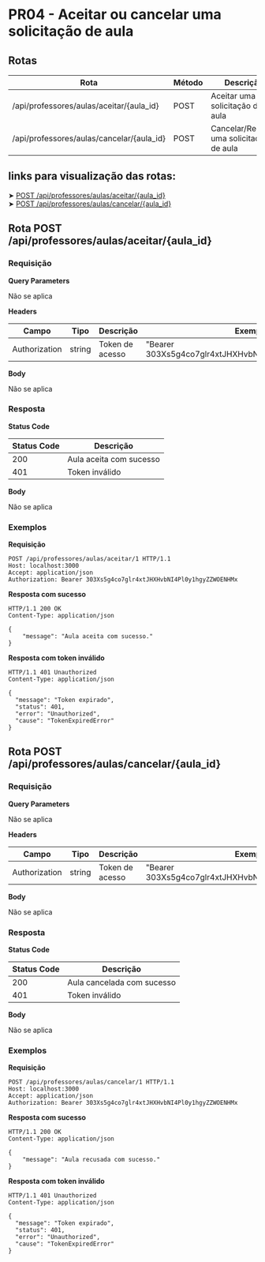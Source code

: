 # PR04 - Aceitar ou cancelar uma solicitação de aula

## Rotas

| Rota                                         | Método | Descrição                                         |
| -------------------------------------------- | ------ | ------------------------------------------------- |
| /api/professores/aulas/aceitar/{aula_id}     | POST   | Aceitar uma solicitação de aula                   |
| /api/professores/aulas/cancelar/{aula_id}    | POST   | Cancelar/Recusar uma solicitação de aula          |

## links para visualização das rotas:
➤ [POST /api/professores/aulas/aceitar/{aula_id}](#rota-post-api-professores-aulas-aceitar) </br>
➤ [POST /api/professores/aulas/cancelar/{aula_id}](#rota-post-api-professores-aulas-cancelar)

<a id="rota-post-api-professores-aulas-aceitar"></a>

## Rota POST /api/professores/aulas/aceitar/{aula_id}

### Requisição

**Query Parameters**

Não se aplica

**Headers**

| Campo         | Tipo   | Descrição       | Exemplo                                              |
| ------------- | ------ | --------------- | ---------------------------------------------------- |
| Authorization | string | Token de acesso | "Bearer 303Xs5g4co7glr4xtJHXHvbNI4Pl0y1hgyZZWOENHMx" |

**Body**

Não se aplica

### Resposta

**Status Code**

| Status Code | Descrição                      |
| ----------- | ------------------------------ |
| 200         | Aula aceita com sucesso        |
| 401         | Token inválido                 |

**Body**

Não se aplica

### Exemplos

**Requisição**

```
POST /api/professores/aulas/aceitar/1 HTTP/1.1
Host: localhost:3000
Accept: application/json
Authorization: Bearer 303Xs5g4co7glr4xtJHXHvbNI4Pl0y1hgyZZWOENHMx
```

**Resposta com sucesso**

```
HTTP/1.1 200 OK
Content-Type: application/json

{
	"message": "Aula aceita com sucesso."
}
```

**Resposta com token inválido**

```
HTTP/1.1 401 Unauthorized
Content-Type: application/json

{
  "message": "Token expirado",
  "status": 401,
  "error": "Unauthorized",
  "cause": "TokenExpiredError"
}
```

<a id="rota-post-api-professores-aulas-cancelar"></a>

## Rota POST /api/professores/aulas/cancelar/{aula_id}

### Requisição

**Query Parameters**

Não se aplica

**Headers**

| Campo         | Tipo   | Descrição       | Exemplo                                              |
| ------------- | ------ | --------------- | ---------------------------------------------------- |
| Authorization | string | Token de acesso | "Bearer 303Xs5g4co7glr4xtJHXHvbNI4Pl0y1hgyZZWOENHMx" |

**Body**

Não se aplica

### Resposta

**Status Code**

| Status Code | Descrição                      |
| ----------- | ------------------------------ |
| 200         | Aula cancelada com sucesso     |
| 401         | Token inválido                 |

**Body**

Não se aplica

### Exemplos

**Requisição**

```
POST /api/professores/aulas/cancelar/1 HTTP/1.1
Host: localhost:3000
Accept: application/json
Authorization: Bearer 303Xs5g4co7glr4xtJHXHvbNI4Pl0y1hgyZZWOENHMx
```

**Resposta com sucesso**

```
HTTP/1.1 200 OK
Content-Type: application/json

{
	"message": "Aula recusada com sucesso."
}
```

**Resposta com token inválido**

```
HTTP/1.1 401 Unauthorized
Content-Type: application/json

{
  "message": "Token expirado",
  "status": 401,
  "error": "Unauthorized",
  "cause": "TokenExpiredError"
}
```
